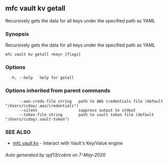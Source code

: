 ## mfc vault kv getall

Recursively gets the data for all keys under the specified path as YAML

### Synopsis

Recursively gets the data for all keys under the specified path as YAML

```
mfc vault kv getall <key> [flags]
```

### Options

```
  -h, --help   help for getall
```

### Options inherited from parent commands

```
      --aws-creds-file string   path to AWS credentials file (default "/Users/ccday/.aws/credentials")
      --silent                  suppress output to stdout
      --token-file string       path to vault token file (default "/Users/ccday/.vault-token")
```

### SEE ALSO

* [mfc vault kv](mfc_vault_kv.md)	 - Interact with Vault's Key/Value engine

###### Auto generated by spf13/cobra on 7-May-2020
